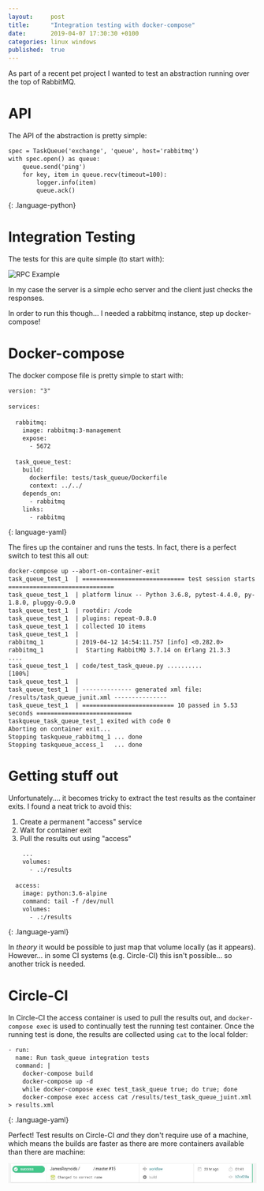 ```yaml
---
layout:     post
title:      "Integration testing with docker-compose"
date:       2019-04-07 17:30:30 +0100
categories: linux windows
published:  true
---
```


As part of a recent pet project I wanted to test an abstraction running over
the top of RabbitMQ. 

# API

The API of the abstraction is pretty simple:

~~~
spec = TaskQueue('exchange', 'queue', host='rabbitmq')
with spec.open() as queue:
    queue.send('ping')
    for key, item in queue.recv(timeout=100):
        logger.info(item)
        queue.ack()
~~~
{: .language-python}

# Integration Testing

The tests for this are quite simple (to start with):

![RPC Example](/assets/rpc.png)

In my case the server is a simple echo server and the client just checks the responses.

In order to run this though... I needed a rabbitmq instance, step up docker-compose!

# Docker-compose

The docker compose file is pretty simple to start with:

~~~
version: "3"

services:

  rabbitmq:
    image: rabbitmq:3-management
    expose:
      - 5672

  task_queue_test:
    build:
      dockerfile: tests/task_queue/Dockerfile
      context: ../../
    depends_on:
      - rabbitmq
    links:
      - rabbitmq
~~~
{: language-yaml}

The fires up the container and runs the tests. In fact, there is a perfect switch to test this all out:

~~~
docker-compose up --abort-on-container-exit
task_queue_test_1  | ============================= test session starts ==============================
task_queue_test_1  | platform linux -- Python 3.6.8, pytest-4.4.0, py-1.8.0, pluggy-0.9.0
task_queue_test_1  | rootdir: /code
task_queue_test_1  | plugins: repeat-0.8.0
task_queue_test_1  | collected 10 items
task_queue_test_1  | 
rabbitmq_1         | 2019-04-12 14:54:11.757 [info] <0.282.0> 
rabbitmq_1         |  Starting RabbitMQ 3.7.14 on Erlang 21.3.3
....
task_queue_test_1  | code/test_task_queue.py ..........                                       [100%]
task_queue_test_1  | 
task_queue_test_1  | -------------- generated xml file: /results/task_queue_junit.xml ---------------
task_queue_test_1  | ========================== 10 passed in 5.53 seconds ===========================
taskqueue_task_queue_test_1 exited with code 0
Aborting on container exit...
Stopping taskqueue_rabbitmq_1 ... done
Stopping taskqueue_access_1   ... done
~~~

# Getting stuff out

Unfortunately.... it becomes tricky to extract the test results as the container exits. I found
a neat trick to avoid this:

1. Create a permanent "access" service
2. Wait for container exit
3. Pull the results out using "access"

~~~
    ...
    volumes:
      - .:/results

  access:
    image: python:3.6-alpine
    command: tail -f /dev/null
    volumes:
      - .:/results
~~~
{: .language-yaml}

In _theory_ it would be possible to just map that volume locally (as it appears). However... in some
CI systems (e.g. Circle-CI) this isn't possible... so another trick is needed.

# Circle-CI

In Circle-CI the access container is used to pull the results out, and `docker-compose exec`
is used to continually test the running test container. Once the running test is done, the
results are collected using `cat` to the local folder:

~~~
- run:
  name: Run task_queue integration tests
  command: |
    docker-compose build
    docker-compose up -d
    while docker-compose exec test_task_queue true; do true; done
    docker-compose exec access cat /results/test_task_queue_juint.xml > results.xml
~~~
{: .language-yaml}

Perfect! Test results on Circle-CI _and_ they don't require use of a machine, which means the builds
are faster as there are more containers available than there are machine:

![Successful build](/assets/circleci.jpg)
